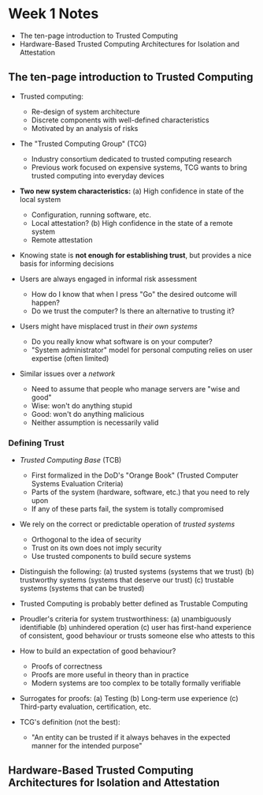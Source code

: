 # Week 1 Notes

* The ten-page introduction to Trusted Computing
* Hardware-Based Trusted Computing Architectures for Isolation and Attestation


## The ten-page introduction to Trusted Computing

* Trusted computing:
  * Re-design of system architecture
  * Discrete components with well-defined characteristics
  * Motivated by an analysis of risks

* The "Trusted Computing Group" (TCG)
  * Industry consortium dedicated to trusted computing research
  * Previous work focused on expensive systems, TCG wants to bring trusted
    computing into everyday devices

* __Two new system characteristics:__
  (a) High confidence in state of the local system
    * Configuration, running software, etc.
    * Local attestation?
  (b) High confidence in the state of a remote system
    * Remote attestation

* Knowing state is __not enough for establishing trust__, but provides a nice
  basis for informing decisions

* Users are always engaged in informal risk assessment
  * How do I know that when I press "Go" the desired outcome will happen?
  * Do we trust the computer? Is there an alternative to trusting it?

* Users might have misplaced trust in _their own systems_
  * Do you really know what software is on your computer?
  * "System administrator" model for personal computing relies on user expertise
    (often limited)

* Similar issues over a _network_
  * Need to assume that people who manage servers are "wise and good"
  * Wise: won't do anything stupid
  * Good: won't do anything malicious
  * Neither assumption is necessarily valid

### Defining Trust

* _Trusted Computing Base_ (TCB)
  * First formalized in the DoD's "Orange Book" (Trusted Computer Systems Evaluation Criteria)
  * Parts of the system (hardware, software, etc.) that you need to rely upon
  * If any of these parts fail, the system is totally compromised

* We rely on the correct or predictable operation of _trusted systems_
  * Orthogonal to the idea of security
  * Trust on its own does not imply security
  * Use trusted components to build secure systems

* Distinguish the following:
  (a) trusted systems (systems that we trust)
  (b) trustworthy systems (systems that deserve our trust)
  (c) trustable systems (systems that can be trusted)

* Trusted Computing is probably better defined as Trustable Computing

* Proudler's criteria for system trustworthiness:
  (a) unambiguously identifiable
  (b) unhindered operation
  (c) user has first-hand experience of consistent, good behaviour or trusts
     someone else who attests to this

* How to build an expectation of good behaviour?
  * Proofs of correctness
  * Proofs are more useful in theory than in practice
  * Modern systems are too complex to be totally formally verifiable

* Surrogates for proofs:
  (a) Testing
  (b) Long-term use experience
  (c) Third-party evaluation, certification, etc.

* TCG's definition (not the best):
  * "An entity can be trusted if it always behaves in the expected manner for
    the intended purpose"

## Hardware-Based Trusted Computing Architectures for Isolation and Attestation


